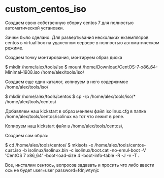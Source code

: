 # custom_centos_iso
Создаем свою собственную сборку centos 7 для полностью автоматической установки.

Зачем было сделано:
Для  развертывания нескольких екземпляров centos в virtual box на удаленном сервере в полностью автоматическом режиме.

Создаем точку монтирования, монтируем образ диска

$ mkdir /home/alex/tools/iso
$ mount /home/Download/CentOS-7-x86_64-Minimal-1908.iso /home/alex/tools/iso/

Создаем еще один каталог, копируем в него содержимое /home/alex/tools/iso/

$ mkdir /home/alex/tools/centos
$ cp -rp /home/alex/tools/iso/* /home/alex/tools/centos/

Добавляем наш kickstart в образ
меняем файл isolinux.cfg в папке /home/alex/tools/centos/isolinux на тот что лежит в репе.

Копируем наш kickstart файл в /home/alex/tools/centos/, 


Создаем сам образ:

$ cd /home/alex/tools/centos/
$ mkisofs -o /home/alex/tools/centos-cust.iso -b isolinux/isolinux.bin -c isolinux/boot.cat -no-emul-boot -V 'CentOS 7 x86_64' -boot-load-size 4 -boot-info-table -R -J -v -T .

Все, инсталим сентось, вопросов задавать и просить что либо ввести ось не будет
user=user
password=fdnjwtynjc
